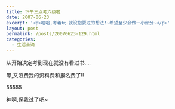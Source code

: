 ```yaml
---
title: 下午三点考六级啦
date: 2007-06-23
excerpt: '<p>哈哈,考着玩.就没抱要过的想法!~希望至少会做一小部分~</p>'
layout: post
permalink: /posts/20070623-129.html
categories:
  - 生活点滴
---
```

从开始决定考到现在就没有看过书&#8230;.

晕,又浪费我的资料费和报名费了!!

55555

神啊,保我过了吧~